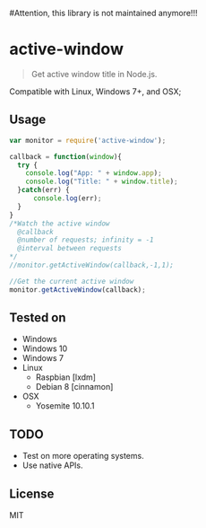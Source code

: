 #Attention, this library is not maintained anymore!!!

# active-window
> Get active window title in Node.js.

Compatible with Linux, Windows 7+, and OSX;

## Usage

```javascript
var monitor = require('active-window');

callback = function(window){
  try {
    console.log("App: " + window.app);
    console.log("Title: " + window.title);
  }catch(err) {
      console.log(err);
  } 
}
/*Watch the active window 
  @callback
  @number of requests; infinity = -1 
  @interval between requests
*/
//monitor.getActiveWindow(callback,-1,1);

//Get the current active window
monitor.getActiveWindow(callback);


```
## Tested on
- Windows
 - Windows 10
 - Windows 7
- Linux 
  - Raspbian [lxdm]
  - Debian 8 [cinnamon]
- OSX
  - Yosemite 10.10.1

## TODO

- Test on more operating systems.
- Use native APIs. 

## License

MIT

